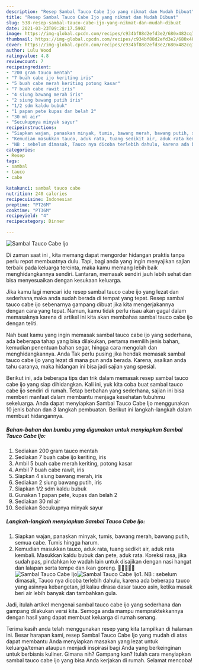 ```yaml
---
description: "Resep Sambal Tauco Cabe Ijo yang nikmat dan Mudah Dibuat"
title: "Resep Sambal Tauco Cabe Ijo yang nikmat dan Mudah Dibuat"
slug: 538-resep-sambal-tauco-cabe-ijo-yang-nikmat-dan-mudah-dibuat
date: 2021-03-23T09:28:17.590Z
image: https://img-global.cpcdn.com/recipes/c934bf88d2efd3e2/680x482cq70/sambal-tauco-cabe-ijo-foto-resep-utama.jpg
thumbnail: https://img-global.cpcdn.com/recipes/c934bf88d2efd3e2/680x482cq70/sambal-tauco-cabe-ijo-foto-resep-utama.jpg
cover: https://img-global.cpcdn.com/recipes/c934bf88d2efd3e2/680x482cq70/sambal-tauco-cabe-ijo-foto-resep-utama.jpg
author: Lulu Wood
ratingvalue: 4.8
reviewcount: 7
recipeingredient:
- "200 gram tauco mentah"
- "7 buah cabe ijo keriting iris"
- "5 buah cabe merah keriting potong kasar"
- "7 buah cabe rawit iris"
- "4 siung bawang merah iris"
- "2 siung bawang putih iris"
- "1/2 sdm kaldu bubuk"
- "1 papan pete kupas dan belah 2"
- "30 ml air"
- "Secukupnya minyak sayur"
recipeinstructions:
- "Siapkan wajan, panaskan minyak, tumis, bawang merah, bawang putih, semua cabe. Tumis hingga harum."
- "Kemudian masukkan tauco, aduk rata, tuang sedikit air, aduk rata kembali. Masukkan kaldu bubuk dan pete, aduk rata. Koreksi rasa, jika sudah pas, pindahkan ke wadah lain untuk disajikan dengan nasi hangat dan lalapan serta tempe dan ikan goreng. 🤤🤤😂😂😂"
- "NB : sebelum dimasak, Tauco nya dicoba terlebih dahulu, karena ada beberapa tauco yang asinnya kebangetan, jd kalau dirasa dasar tauco asin, ketika masak beri air lebih banyak dan tambahkan gula."
categories:
- Resep
tags:
- sambal
- tauco
- cabe

katakunci: sambal tauco cabe 
nutrition: 240 calories
recipecuisine: Indonesian
preptime: "PT26M"
cooktime: "PT36M"
recipeyield: "4"
recipecategory: Dinner

---
```



![Sambal Tauco Cabe Ijo](https://img-global.cpcdn.com/recipes/c934bf88d2efd3e2/680x482cq70/sambal-tauco-cabe-ijo-foto-resep-utama.jpg)

Di zaman  saat ini , kita memang dapat mengorder hidangan praktis tanpa perlu repot membuatnya dulu. Tapi, bagi anda yang ingin menyajikan sajian terbaik pada keluarga tercinta, maka kamu memang lebih baik menghidangkannya sendiri. Lantaran, memasak sendiri jauh lebih sehat dan bisa menyesuaikan dengan kesukaan keluarga.

Jika kamu lagi mencari ide resep sambal tauco cabe ijo yang lezat dan sederhana,maka anda sudah berada di tempat yang tepat. Resep sambal tauco cabe ijo  sebenarnya gampang dibuat jika kita mengerjakannya dengan cara yang tepat. Namun, kamu tidak perlu risau akan gagal dalam memasaknya 
karena di artikel ini kita akan membahas sambal tauco cabe ijo dengan teliti.  



Nah buat kamu yang ingin memasak sambal tauco cabe ijo yang sederhana, ada beberapa tahap yang bisa dilakukan, pertama memilih jenis bahan, kemudian penentuan bahan segar, hingga cara mengolah dan menghidangkannya. Anda Tak perlu pusing jika hendak memasak sambal tauco cabe ijo yang lezat di mana pun anda berada. Karena, asalkan anda  tahu caranya, maka hidangan ini bisa jadi sajian yang spesial.

Berikut ini, ada beberapa tips dan trik dalam memasak resep sambal tauco cabe ijo yang siap dihidangkan. Kali ini, yuk kita coba buat sambal tauco cabe ijo sendiri di rumah. Tetap berbahan yang sederhana, sajian ini bisa memberi manfaat dalam membantu menjaga kesehatan tubuhmu sekeluarga. Anda dapat menyiapkan Sambal Tauco Cabe Ijo menggunakan 10 jenis bahan dan 3 langkah pembuatan. Berikut ini langkah-langkah dalam membuat hidangannya.

<!--inarticleads1-->

##### Bahan-bahan dan bumbu yang digunakan untuk menyiapkan Sambal Tauco Cabe Ijo:

1. Sediakan 200 gram tauco mentah
1. Sediakan 7 buah cabe ijo keriting, iris
1. Ambil 5 buah cabe merah keriting, potong kasar
1. Ambil 7 buah cabe rawit, iris
1. Siapkan 4 siung bawang merah, iris
1. Sediakan 2 siung bawang putih, iris
1. Siapkan 1/2 sdm kaldu bubuk
1. Gunakan 1 papan pete, kupas dan belah 2
1. Sediakan 30 ml air
1. Sediakan Secukupnya minyak sayur




<!--inarticleads2-->

##### Langkah-langkah menyiapkan Sambal Tauco Cabe Ijo:

1. Siapkan wajan, panaskan minyak, tumis, bawang merah, bawang putih, semua cabe. Tumis hingga harum.
1. Kemudian masukkan tauco, aduk rata, tuang sedikit air, aduk rata kembali. Masukkan kaldu bubuk dan pete, aduk rata. Koreksi rasa, jika sudah pas, pindahkan ke wadah lain untuk disajikan dengan nasi hangat dan lalapan serta tempe dan ikan goreng. 🤤🤤😂😂😂
<img src="https://img-global.cpcdn.com/steps/ef45c4d0b282b8a6/160x128cq70/sambal-tauco-cabe-ijo-langkah-memasak-2-foto.jpg" alt="Sambal Tauco Cabe Ijo"><img src="https://img-global.cpcdn.com/steps/050d39243556bbf4/160x128cq70/sambal-tauco-cabe-ijo-langkah-memasak-2-foto.jpg" alt="Sambal Tauco Cabe Ijo">1. NB : sebelum dimasak, Tauco nya dicoba terlebih dahulu, karena ada beberapa tauco yang asinnya kebangetan, jd kalau dirasa dasar tauco asin, ketika masak beri air lebih banyak dan tambahkan gula.




Jadi, itulah artikel mengenai  sambal tauco cabe ijo  yang sederhana dan gampang dilakukan versi kita. Semoga anda mampu mempraktekkannya dengan hasil yang dapat membuat keluarga di rumah senang. 

Terima kasih anda telah menggunakan resep yang kita tampilkan di halaman ini. Besar harapan kami, resep  Sambal Tauco Cabe Ijo yang mudah di atas dapat membantu Anda menyiapkan masakan yang lezat untuk keluarga/teman ataupun menjadi inspirasi bagi Anda yang berkeinginan untuk berbisnis kuliner. Gimana nih? Gampang kan? Itulah cara menyiapkan sambal tauco cabe ijo yang bisa Anda kerjakan di rumah. Selamat mencoba!

